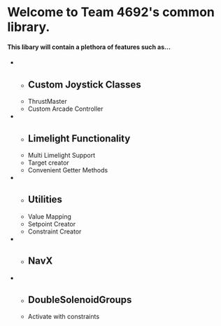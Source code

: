<h1>Welcome to Team 4692's common library.</h1>

#### This libary will contain a plethora of features such as...
<ul>
    <li>
        <ul> 
            <li><h2>Custom Joystick Classes</h2></li>
            <li>ThrustMaster</li>
            <li>Custom Arcade Controller</li>
        </ul>
    </li>
    <li>
        <ul>
            <li><h2>Limelight Functionality</h2></li>
            <li>Multi Limelight Support</li>
            <li>Target creator</li>
            <li>Convenient Getter Methods</li>
        </ul>
    </li>
    <li>
        <ul> 
            <li><h2>Utilities</h2></li>
            <li>Value Mapping</li>
            <li>Setpoint Creator</li>
            <li>Constraint Creator</li>
        </ul>
    </li>
    <li>
        <ul> 
            <li><h2>NavX</h2></li>
        </ul>
    </li>
    <li>
        <ul> 
            <li><h2>DoubleSolenoidGroups</h2></li>
            <li>Activate with constraints</li>
        </ul>
    </li>
</ul>

